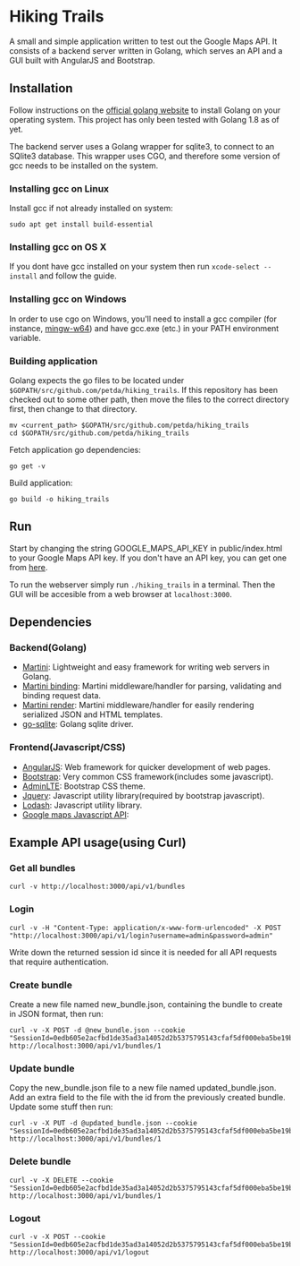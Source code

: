 Hiking Trails
===========

A small and simple application written to test out the Google Maps API. It consists of a backend server written in Golang, which serves an API and a GUI built with AngularJS and Bootstrap.


Installation
------------

Follow instructions on the [official golang website](https://golang.org/dl/) to install Golang on your operating system. This project has only been tested with Golang 1.8 as of yet.

The backend server uses a Golang wrapper for sqlite3, to connect to an SQlite3 database. This wrapper uses CGO, and therefore some version of gcc needs to be installed on the system.

### Installing gcc on Linux

Install gcc if not already installed on system:

```
sudo apt get install build-essential
```

### Installing gcc on OS X

If you dont have gcc installed on your system then run `xcode-select --install` and follow the guide.

### Installing gcc on Windows

In order to use cgo on Windows, you'll need to install a gcc compiler (for instance, [mingw-w64](http://mingw-w64.org/doku.php)) and have gcc.exe (etc.) in your PATH environment variable.


### Building application

Golang expects the go files to be located under `$GOPATH/src/github.com/petda/hiking_trails`.
If this repository has been checked out to some other path, then move the files to the
correct directory first, then change to that directory.

```
mv <current_path> $GOPATH/src/github.com/petda/hiking_trails
cd $GOPATH/src/github.com/petda/hiking_trails
```

Fetch application go dependencies:

```
go get -v
```

Build application:
```
go build -o hiking_trails
```

Run
------------

Start by changing the string GOOGLE_MAPS_API_KEY in public/index.html to your Google Maps API key. If you don't have an API key, you can get one from [here](https://developers.google.com/maps/documentation/javascript/get-api-key).

To run the webserver simply run `./hiking_trails` in a terminal. Then the GUI will be accesible from a web browser at `localhost:3000`.


Dependencies
------------

### Backend(Golang)
* [Martini](http://github.com/go-martini/martini): Lightweight and easy framework for writing web servers in Golang.
* [Martini binding](http://github.com/martini-contrib/binding): Martini middleware/handler for parsing, validating and binding request data.
* [Martini render](http://github.com/martini-contrib/render): Martini middleware/handler for easily rendering serialized JSON and HTML templates.
* [go-sqlite](http://github.com/mattn/go-sqlite3): Golang sqlite driver.

### Frontend(Javascript/CSS)
* [AngularJS](https://angularjs.org/): Web framework for quicker development of web pages.
* [Bootstrap](http://getbootstrap.com/): Very common CSS framework(includes some javascript).
* [AdminLTE](https://almsaeedstudio.com/themes/AdminLTE/index2.html): Bootstrap CSS theme.
* [Jquery](https://jquery.com/): Javascript utility library(required by bootstrap javascript).
* [Lodash](https://lodash.com/): Javascript utility library.
* [Google maps Javascript API](https://developers.google.com/maps/documentation/javascript/tutorial):

Example API usage(using Curl)
------------


### Get all bundles

```
curl -v http://localhost:3000/api/v1/bundles
```

### Login

```
curl -v -H "Content-Type: application/x-www-form-urlencoded" -X POST "http://localhost:3000/api/v1/login?username=admin&password=admin"
```

Write down the returned session id since it is needed for all API requests that require authentication.


### Create bundle

Create a new file named new_bundle.json, containing the bundle to create in JSON format, then run:
```
curl -v -X POST -d @new_bundle.json --cookie "SessionId=0edb605e2acfbd1de35ad3a14052d2b5375795143cfaf5df000eba5be19b6c8e" http://localhost:3000/api/v1/bundles/1
```

### Update bundle

Copy the new_bundle.json file to a new file named updated_bundle.json. Add an extra field to the file with the id from the previously created bundle. Update some stuff then run:

```
curl -v -X PUT -d @updated_bundle.json --cookie "SessionId=0edb605e2acfbd1de35ad3a14052d2b5375795143cfaf5df000eba5be19b6c8e" http://localhost:3000/api/v1/bundles/1
```

### Delete bundle

```
curl -v -X DELETE --cookie "SessionId=0edb605e2acfbd1de35ad3a14052d2b5375795143cfaf5df000eba5be19b6c8e" http://localhost:3000/api/v1/bundles/1
```

### Logout

```
curl -v -X POST --cookie "SessionId=0edb605e2acfbd1de35ad3a14052d2b5375795143cfaf5df000eba5be19b6c8e" http://localhost:3000/api/v1/logout
```


